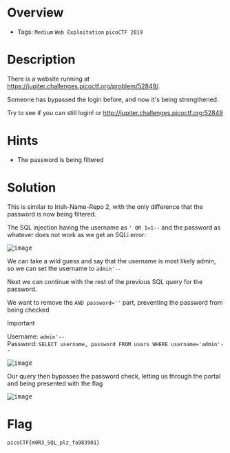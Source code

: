 # Overview
- Tags: `Medium` `Web Exploitation` `picoCTF 2019` 

# Description
There is a website running at https://jupiter.challenges.picoctf.org/problem/52849/. 

Someone has bypassed the login before, and now it's being strengthened. 

Try to see if you can still login! or http://jupiter.challenges.picoctf.org:52849

# Hints
- The password is being filtered

# Solution
This is similar to Irish-Name-Repo 2, with the only difference that the password is now being filtered.

The SQL injection having the username as `' OR 1=1--` and the password as whatever does not work as we get an SQLi error:

<kbd>![image](https://github.com/user-attachments/assets/89573f49-5da5-4a87-b397-ddf3f5fe44e3)</kbd>

We can take a wild guess and say that the username is most likely admin, so we can set the username to `admin'--`

Next we can continue with the rest of the previous SQL query for the password. 

We want to remove the `AND password=''` part, preventing the password from being checked


> [!IMPORTANT] 
> Username: `admin'--`  
> Password: `SELECT username, password FROM users WHERE username='admin'--`

<kbd>![image](https://github.com/user-attachments/assets/982d069c-11fc-497b-948d-aff7784a8269)</kbd> 

Our query then bypasses the password check, letting us through the portal and being presented with the flag

<kbd>![image](https://github.com/user-attachments/assets/f37a90ec-789b-48aa-85dc-74375f33ee18)</kbd>

# Flag 
`picoCTF{m0R3_SQL_plz_fa983901}`
